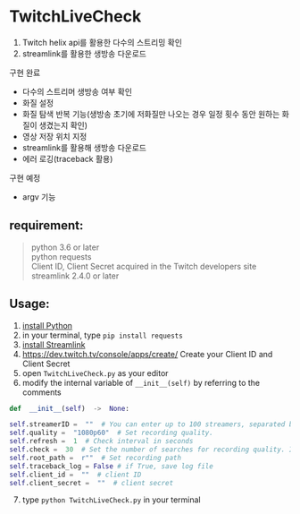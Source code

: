 # TwitchLiveCheck


1. Twitch helix api를 활용한 다수의 스트리밍 확인
2. streamlink를 활용한 생방송 다운로드

구현 완료   
* 다수의 스트리머 생방송 여부 확인
* 화질 설정
* 화질 탐색 반복 기능(생방송 초기에 저화질만 나오는 경우 일정 횟수 동안 원하는 화질이 생겼는지 확인)
* 영상 저장 위치 지정
* streamlink를 활용해 생방송 다운로드
* 에러 로깅(traceback 활용)

구현 예정   
* argv 기능


## requirement:
> python 3.6 or later   
> python requests   
> Client ID, Client Secret acquired in the Twitch developers site   
> streamlink 2.4.0 or later   



## Usage:
1. [install Python](https://www.python.org/downloads/)
2. in your terminal, type `pip install requests`
3. [install Streamlink](https://github.com/streamlink/streamlink/releases)
4. <https://dev.twitch.tv/console/apps/create/> Create your Client ID and Client Secret
5. open `TwitchLiveCheck.py` as your editor
6. modify the internal variable of `__init__(self)`  by referring to the comments
```python
def  __init__(self)  ->  None:

self.streamerID =  ""  # You can enter up to 100 streamers, separated by spaces
self.quality =  "1080p60"  # Set recording quality.
self.refresh =  1  # Check interval in seconds
self.check =  30  # Set the number of searches for recording quality. If there's no recording quality beyond the number of searches, change the quality to best.
self.root_path =  r""  # Set recording path
self.traceback_log = False # if True, save log file
self.client_id =  ""  # client ID
self.client_secret =  ""  # client secret
```
7. type `python TwitchLiveCheck.py` in your terminal